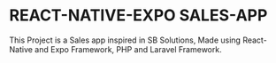 # REACT-NATIVE-EXPO SALES-APP

This Project is a Sales app inspired in SB Solutions, Made using React-Native and Expo Framework, PHP and Laravel Framework.
